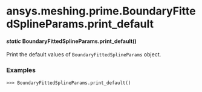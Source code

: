 <a id="ansys-meshing-prime-boundaryfittedsplineparams-print-default"></a>

# ansys.meshing.prime.BoundaryFittedSplineParams.print_default

<a id="ansys.meshing.prime.BoundaryFittedSplineParams.print_default"></a>

#### *static* BoundaryFittedSplineParams.print_default()

Print the default values of `BoundaryFittedSplineParams` object.

### Examples

```pycon
>>> BoundaryFittedSplineParams.print_default()
```

<!-- !! processed by numpydoc !! -->

